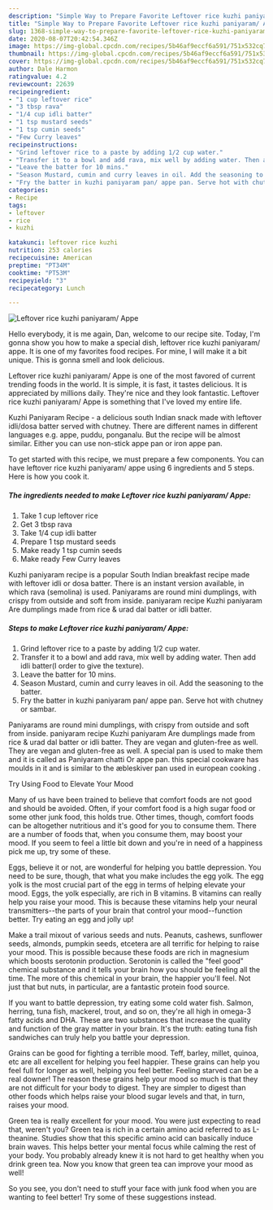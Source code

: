 ```yaml
---
description: "Simple Way to Prepare Favorite Leftover rice kuzhi paniyaram/ Appe"
title: "Simple Way to Prepare Favorite Leftover rice kuzhi paniyaram/ Appe"
slug: 1368-simple-way-to-prepare-favorite-leftover-rice-kuzhi-paniyaram-appe
date: 2020-08-07T20:42:54.346Z
image: https://img-global.cpcdn.com/recipes/5b46af9eccf6a591/751x532cq70/leftover-rice-kuzhi-paniyaram-appe-recipe-main-photo.jpg
thumbnail: https://img-global.cpcdn.com/recipes/5b46af9eccf6a591/751x532cq70/leftover-rice-kuzhi-paniyaram-appe-recipe-main-photo.jpg
cover: https://img-global.cpcdn.com/recipes/5b46af9eccf6a591/751x532cq70/leftover-rice-kuzhi-paniyaram-appe-recipe-main-photo.jpg
author: Dale Harmon
ratingvalue: 4.2
reviewcount: 22639
recipeingredient:
- "1 cup leftover rice"
- "3 tbsp rava"
- "1/4 cup idli batter"
- "1 tsp mustard seeds"
- "1 tsp cumin seeds"
- "Few Curry leaves"
recipeinstructions:
- "Grind leftover rice to a paste by adding 1/2 cup water."
- "Transfer it to a bowl and add rava, mix well by adding water. Then add idli batter(I order to give the texture)."
- "Leave the batter for 10 mins."
- "Season Mustard, cumin and curry leaves in oil. Add the seasoning to the batter."
- "Fry the batter in kuzhi paniyaram pan/ appe pan. Serve hot with chutney or sambar."
categories:
- Recipe
tags:
- leftover
- rice
- kuzhi

katakunci: leftover rice kuzhi 
nutrition: 253 calories
recipecuisine: American
preptime: "PT34M"
cooktime: "PT53M"
recipeyield: "3"
recipecategory: Lunch

---
```



![Leftover rice kuzhi paniyaram/ Appe](https://img-global.cpcdn.com/recipes/5b46af9eccf6a591/751x532cq70/leftover-rice-kuzhi-paniyaram-appe-recipe-main-photo.jpg)

Hello everybody, it is me again, Dan, welcome to our recipe site. Today, I'm gonna show you how to make a special dish, leftover rice kuzhi paniyaram/ appe. It is one of my favorites food recipes. For mine, I will make it a bit unique. This is gonna smell and look delicious.

Leftover rice kuzhi paniyaram/ Appe is one of the most favored of current trending foods in the world. It is simple, it is fast, it tastes delicious. It is appreciated by millions daily. They're nice and they look fantastic. Leftover rice kuzhi paniyaram/ Appe is something that I've loved my entire life.

Kuzhi Paniyaram Recipe - a delicious south Indian snack made with leftover idli/dosa batter served with chutney. There are different names in different languages e.g. appe, puddu, ponganalu. But the recipe will be almost similar. Either you can use non-stick appe pan or iron appe pan.


To get started with this recipe, we must prepare a few components. You can have leftover rice kuzhi paniyaram/ appe using 6 ingredients and 5 steps. Here is how you cook it.

<!--inarticleads1-->

##### The ingredients needed to make Leftover rice kuzhi paniyaram/ Appe:

1. Take 1 cup leftover rice
1. Get 3 tbsp rava
1. Take 1/4 cup idli batter
1. Prepare 1 tsp mustard seeds
1. Make ready 1 tsp cumin seeds
1. Make ready Few Curry leaves


Kuzhi paniyaram recipe is a popular South Indian breakfast recipe made with leftover idli or dosa batter. There is an instant version available, in which rava (semolina) is used. Paniyarams are round mini dumplings, with crispy from outside and soft from inside. paniyaram recipe Kuzhi paniyaram Are dumplings made from rice &amp; urad dal batter or idli batter. 

<!--inarticleads2-->

##### Steps to make Leftover rice kuzhi paniyaram/ Appe:

1. Grind leftover rice to a paste by adding 1/2 cup water.
1. Transfer it to a bowl and add rava, mix well by adding water. Then add idli batter(I order to give the texture).
1. Leave the batter for 10 mins.
1. Season Mustard, cumin and curry leaves in oil. Add the seasoning to the batter.
1. Fry the batter in kuzhi paniyaram pan/ appe pan. Serve hot with chutney or sambar.


Paniyarams are round mini dumplings, with crispy from outside and soft from inside. paniyaram recipe Kuzhi paniyaram Are dumplings made from rice &amp; urad dal batter or idli batter. They are vegan and gluten-free as well. They are vegan and gluten-free as well. A special pan is used to make them and it is called as Paniyaram chatti Or appe pan. this special cookware has moulds in it and is similar to the æbleskiver pan used in european cooking . 

Try Using Food to Elevate Your Mood


Many of us have been trained to believe that comfort foods are not good and should be avoided. Often, if your comfort food is a high sugar food or some other junk food, this holds true. Other times, though, comfort foods can be altogether nutritious and it's good for you to consume them. There are a number of foods that, when you consume them, may boost your mood. If you seem to feel a little bit down and you're in need of a happiness pick me up, try some of these.

Eggs, believe it or not, are wonderful for helping you battle depression. You need to be sure, though, that what you make includes the egg yolk. The egg yolk is the most crucial part of the egg in terms of helping elevate your mood. Eggs, the yolk especially, are rich in B vitamins. B vitamins can really help you raise your mood. This is because these vitamins help your neural transmitters--the parts of your brain that control your mood--function better. Try eating an egg and jolly up!

Make a trail mixout of various seeds and nuts. Peanuts, cashews, sunflower seeds, almonds, pumpkin seeds, etcetera are all terrific for helping to raise your mood. This is possible because these foods are rich in magnesium which boosts serotonin production. Serotonin is called the "feel good" chemical substance and it tells your brain how you should be feeling all the time. The more of this chemical in your brain, the happier you'll feel. Not just that but nuts, in particular, are a fantastic protein food source.

If you want to battle depression, try eating some cold water fish. Salmon, herring, tuna fish, mackerel, trout, and so on, they're all high in omega-3 fatty acids and DHA. These are two substances that increase the quality and function of the gray matter in your brain. It's the truth: eating tuna fish sandwiches can truly help you battle your depression. 

Grains can be good for fighting a terrible mood. Teff, barley, millet, quinoa, etc are all excellent for helping you feel happier. These grains can help you feel full for longer as well, helping you feel better. Feeling starved can be a real downer! The reason these grains help your mood so much is that they are not difficult for your body to digest. They are simpler to digest than other foods which helps raise your blood sugar levels and that, in turn, raises your mood.

Green tea is really excellent for your mood. You were just expecting to read that, weren't you? Green tea is rich in a certain amino acid referred to as L-theanine. Studies show that this specific amino acid can basically induce brain waves. This helps better your mental focus while calming the rest of your body. You probably already knew it is not hard to get healthy when you drink green tea. Now you know that green tea can improve your mood as well!

So you see, you don't need to stuff your face with junk food when you are wanting to feel better! Try  some  of  these  suggestions  instead.


